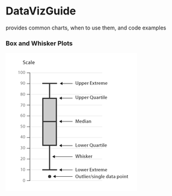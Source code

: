 # DataVizGuide
provides common charts, when to use them, and code examples

### Box and Whisker Plots
![box-and-whisker](box_plot.png)
